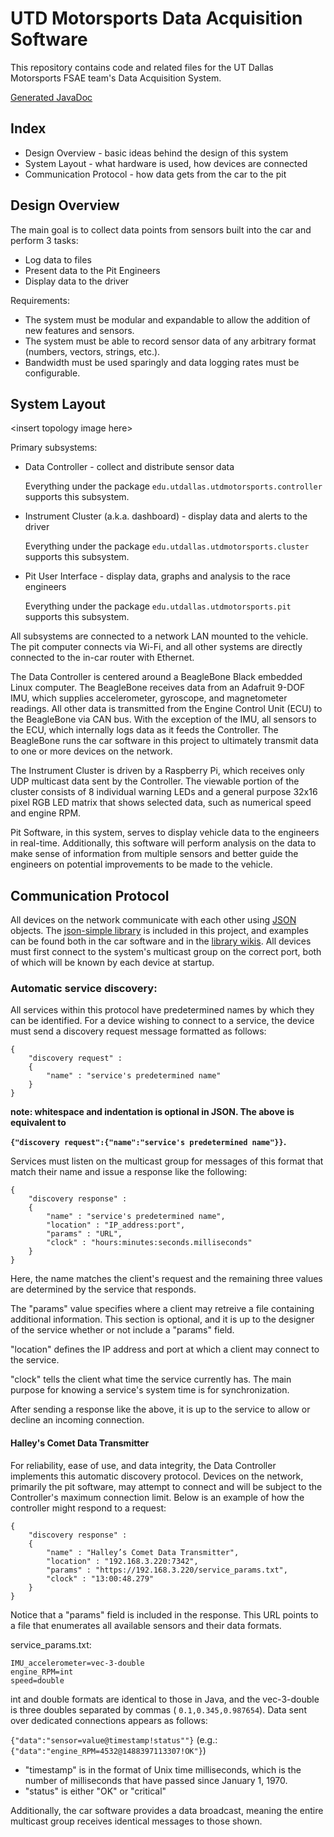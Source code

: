 # UTD Motorsports Data Acquisition Software
This repository contains code and related files for the UT Dallas Motorsports FSAE team's Data Acquisition System.

[Generated JavaDoc](https://utdmotorsportsda.github.io/sensor-logging/)

## Index
* Design Overview - basic ideas behind the design of this system
* System Layout - what hardware is used, how devices are connected
* Communication Protocol - how data gets from the car to the pit

## Design Overview
The main goal is to collect data points from sensors built into the car and perform 3 tasks:
* Log data to files
* Present data to the Pit Engineers
* Display data to the driver

Requirements:

* The system must be modular and expandable to allow the addition of new features and sensors.
* The system must be able to record sensor data of any arbitrary format (numbers, vectors, strings, etc.).
* Bandwidth must be used sparingly and data logging rates must be configurable.

## System Layout
\<insert topology image here\>

Primary subsystems:

* Data Controller - collect and distribute sensor data
    
    Everything under the package ```edu.utdallas.utdmotorsports.controller``` supports this subsystem.
    
* Instrument Cluster (a.k.a. dashboard) - display data and alerts to the driver

    Everything under the package ```edu.utdallas.utdmotorsports.cluster``` supports this subsystem.

* Pit User Interface - display data, graphs and analysis to the race engineers

    Everything under the package ```edu.utdallas.utdmotorsports.pit``` supports this subsystem.

All subsystems are connected to a network LAN mounted to the vehicle. The pit computer connects via Wi-Fi,
and all other systems are directly connected to the in-car router with Ethernet.

The Data Controller is centered around a BeagleBone Black embedded Linux computer. The BeagleBone receives data
from an Adafruit 9-DOF IMU, which supplies accelerometer, gyroscope, and magnetometer readings. All other data
is transmitted from the Engine Control Unit (ECU) to the BeagleBone via CAN bus. With the exception of the IMU, all
sensors to the ECU, which internally logs data as it feeds the Controller. The BeagleBone runs the car software
in this project to ultimately transmit data to one or more devices on the network.

The Instrument Cluster is driven by a Raspberry Pi, which receives only UDP multicast data sent by the Controller. The viewable
portion of the cluster consists of 8 individual warning LEDs and a general purpose 32x16 pixel RGB LED matrix that shows
selected data, such as numerical speed and engine RPM.
 
Pit Software, in this system, serves to display vehicle data to the engineers in real-time. Additionally, this software will
perform analysis on the data to make sense of information from multiple sensors and better guide the engineers on potential
improvements to be made to the vehicle.

## Communication Protocol
All devices on the network communicate with each other using [JSON](http://json.org) objects. The [json-simple library](https://code.google.com/archive/p/json-simple/) is
included in this project, and examples can be found both in the car software and in the [library wikis](https://code.google.com/archive/p/json-simple/wikis). All devices
must first connect to the system's multicast group on the correct port, both of which will be known by each device at startup.

### Automatic service discovery:
All services within this protocol have predetermined names by which they can be identified. For a device wishing to connect
to a service, the device must send a discovery request message formatted as follows:
```
{
    "discovery request" :
    {
        "name" : "service's predetermined name"
    }
}
```
**note: whitespace and indentation is optional in JSON. The above is equivalent to**

**```{"discovery request":{"name":"service's predetermined name"}}```.**

Services must listen on the multicast group for messages of this format that match their name and issue a response like the following:
```
{
	"discovery response" :
	{
		"name" : "service's predetermined name",
		"location" : "IP_address:port",
		"params" : "URL",
		"clock" : "hours:minutes:seconds.milliseconds"
	}
}
```
Here, the name matches the client's request and the remaining three values are determined by the service that responds.

The "params" value specifies where a client may retreive a file containing additional information.
This section is optional, and it is up to the designer of the service whether or not include a "params" field.

"location" defines the IP address and port at which a client may connect to the service.

"clock" tells the client what time the service currently has. The main purpose for knowing a service's system time is
for synchronization.

After sending a response like the above, it is up to the service to allow or decline an incoming connection.

#### Halley's Comet Data Transmitter
For reliability, ease of use, and data integrity, the Data Controller implements this automatic discovery protocol. Devices
on the network, primarily the pit software, may attempt to connect and will be subject to the Controller's maximum connection limit.
Below is an example of how the controller might respond to a request:
```
{
	"discovery response" :
	{
		"name" : "Halley’s Comet Data Transmitter",
		"location" : "192.168.3.220:7342",
		"params" : "https://192.168.3.220/service_params.txt",
		"clock" : "13:00:48.279"
	}
}
```
Notice that a "params" field is included in the response. This URL points to a file that enumerates
all available sensors and their data formats.

service_params.txt:
```
IMU_accelerometer=vec-3-double
engine_RPM=int
speed=double
```

int and double formats are identical to those in Java, and the vec-3-double is three doubles separated by commas ( ```0.1,0.345,0.987654```).
Data sent over dedicated connections appears as follows:

```{"data":"sensor=value@timestamp!status""}``` (e.g.: ```{"data":"engine_RPM=4532@1488397113307!OK"}```)

* "timestamp" is in the format of Unix time milliseconds, which is the number of milliseconds that have passed since
January 1, 1970.
* "status" is either "OK" or "critical"

Additionally, the car software provides a data broadcast, meaning the entire multicast group receives identical messages to those shown.